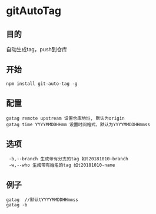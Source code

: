 # gitAutoTag
## 目的
  自动生成tag，push到仓库
## 开始
    npm install git-auto-tag -g

## 配置
    gatag remote upstream 设置仓库地址, 默认为origin
    gatag time YYYYMMDDHHmm 设置时间格式，默认为YYYYMMDDHHmmss
## 选项
     -b,--branch 生成带有分支的tag 如t20181010-branch
     -w,--who 生成带有姓名的tag 如t20181010-name

## 例子
    gatag  //默认tYYYYMMDDHHmmss
    gatag -b
